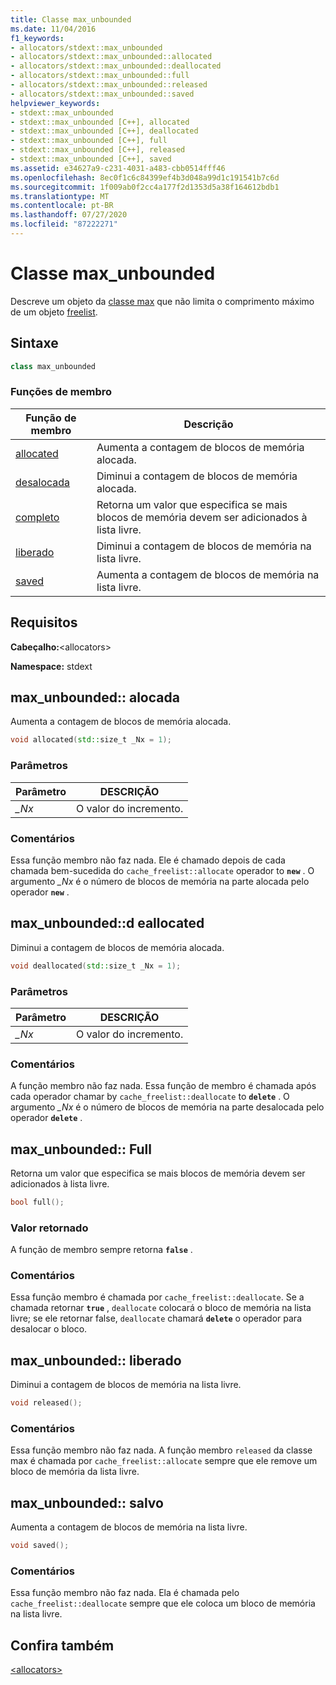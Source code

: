 ```yaml
---
title: Classe max_unbounded
ms.date: 11/04/2016
f1_keywords:
- allocators/stdext::max_unbounded
- allocators/stdext::max_unbounded::allocated
- allocators/stdext::max_unbounded::deallocated
- allocators/stdext::max_unbounded::full
- allocators/stdext::max_unbounded::released
- allocators/stdext::max_unbounded::saved
helpviewer_keywords:
- stdext::max_unbounded
- stdext::max_unbounded [C++], allocated
- stdext::max_unbounded [C++], deallocated
- stdext::max_unbounded [C++], full
- stdext::max_unbounded [C++], released
- stdext::max_unbounded [C++], saved
ms.assetid: e34627a9-c231-4031-a483-cbb0514fff46
ms.openlocfilehash: 8ec0f1c6c84399ef4b3d048a99d1c191541b7c6d
ms.sourcegitcommit: 1f009ab0f2cc4a177f2d1353d5a38f164612bdb1
ms.translationtype: MT
ms.contentlocale: pt-BR
ms.lasthandoff: 07/27/2020
ms.locfileid: "87222271"
---
```

# <a name="max_unbounded-class"></a>Classe max_unbounded

Descreve um objeto da [classe max](../standard-library/allocators-header.md) que não limita o comprimento máximo de um objeto [freelist](../standard-library/freelist-class.md).

## <a name="syntax"></a>Sintaxe

```cpp
class max_unbounded
```

### <a name="member-functions"></a>Funções de membro

|Função de membro|Descrição|
|-|-|
|[allocated](#allocated)|Aumenta a contagem de blocos de memória alocada.|
|[desalocada](#deallocated)|Diminui a contagem de blocos de memória alocada.|
|[completo](#full)|Retorna um valor que especifica se mais blocos de memória devem ser adicionados à lista livre.|
|[liberado](#released)|Diminui a contagem de blocos de memória na lista livre.|
|[saved](#saved)|Aumenta a contagem de blocos de memória na lista livre.|

## <a name="requirements"></a>Requisitos

**Cabeçalho:**\<allocators>

**Namespace:** stdext

## <a name="max_unboundedallocated"></a><a name="allocated"></a>max_unbounded:: alocada

Aumenta a contagem de blocos de memória alocada.

```cpp
void allocated(std::size_t _Nx = 1);
```

### <a name="parameters"></a>Parâmetros

|Parâmetro|DESCRIÇÃO|
|---------------|-----------------|
|*_Nx*|O valor do incremento.|

### <a name="remarks"></a>Comentários

Essa função membro não faz nada. Ele é chamado depois de cada chamada bem-sucedida do `cache_freelist::allocate` operador to **`new`** . O argumento *_Nx* é o número de blocos de memória na parte alocada pelo operador **`new`** .

## <a name="max_unboundeddeallocated"></a><a name="deallocated"></a>max_unbounded::d eallocated

Diminui a contagem de blocos de memória alocada.

```cpp
void deallocated(std::size_t _Nx = 1);
```

### <a name="parameters"></a>Parâmetros

|Parâmetro|DESCRIÇÃO|
|---------------|-----------------|
|*_Nx*|O valor do incremento.|

### <a name="remarks"></a>Comentários

A função membro não faz nada. Essa função de membro é chamada após cada operador chamar by `cache_freelist::deallocate` to **`delete`** . O argumento *_Nx* é o número de blocos de memória na parte desalocada pelo operador **`delete`** .

## <a name="max_unboundedfull"></a><a name="full"></a>max_unbounded:: Full

Retorna um valor que especifica se mais blocos de memória devem ser adicionados à lista livre.

```cpp
bool full();
```

### <a name="return-value"></a>Valor retornado

A função de membro sempre retorna **`false`** .

### <a name="remarks"></a>Comentários

Essa função membro é chamada por `cache_freelist::deallocate`. Se a chamada retornar **`true`** , `deallocate` colocará o bloco de memória na lista livre; se ele retornar false, `deallocate` chamará **`delete`** o operador para desalocar o bloco.

## <a name="max_unboundedreleased"></a><a name="released"></a>max_unbounded:: liberado

Diminui a contagem de blocos de memória na lista livre.

```cpp
void released();
```

### <a name="remarks"></a>Comentários

Essa função membro não faz nada. A função membro `released` da classe max é chamada por `cache_freelist::allocate` sempre que ele remove um bloco de memória da lista livre.

## <a name="max_unboundedsaved"></a><a name="saved"></a>max_unbounded:: salvo

Aumenta a contagem de blocos de memória na lista livre.

```cpp
void saved();
```

### <a name="remarks"></a>Comentários

Essa função membro não faz nada. Ela é chamada pelo `cache_freelist::deallocate` sempre que ele coloca um bloco de memória na lista livre.

## <a name="see-also"></a>Confira também

[\<allocators>](../standard-library/allocators-header.md)
